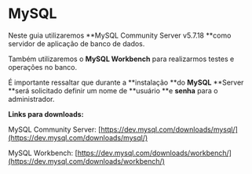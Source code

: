 # MySQL

Neste guia utilizaremos **MySQL Community Server v5.7.18 **como servidor de aplicação de banco de dados.

Também utilizaremos o **MySQL Workbench** para realizarmos testes e operações no banco.

É importante ressaltar que durante a **instalação **do **MySQL** **Server **será solicitado definir um nome de **usuário **e **senha** para o administrador.

**Links para downloads:**

MySQL Community Server: [https://dev.mysql.com/downloads/mysql/](https://dev.mysql.com/downloads/mysql/)

MySQL Workbench: [https://dev.mysql.com/downloads/workbench/](https://dev.mysql.com/downloads/workbench/)

